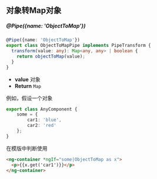 ## 对象转Map对象

##### @Pipe({name: 'ObjectToMap'})

```typescript
@Pipe({name: 'ObjectToMap'})
export class ObjectToMapPipe implements PipeTransform {
  transform(value: any): Map<any, any> | boolean {
    return objectToMap(value);
  }
}
```

- **value** 对象
- **Return** `Map`

例如，假设一个对象

```typescript
export class AnyComponent {
    some = {
        car1: 'blue',
        car2: 'red'
    };
}
```

在模版中判断使用

```html
<ng-container *ngIf="some|ObjectToMap as x">
  <p>{{x.get('car1')}}</p>
</ng-container>
```
